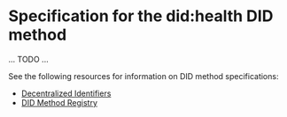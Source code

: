 # Specification for the did:health DID method

... TODO ...

See the following resources for information on DID method specifications:

* [Decentralized Identifiers](https://w3c.github.io/did-core/#methods)
* [DID Method Registry](https://w3c-ccg.github.io/did-method-registry/)
